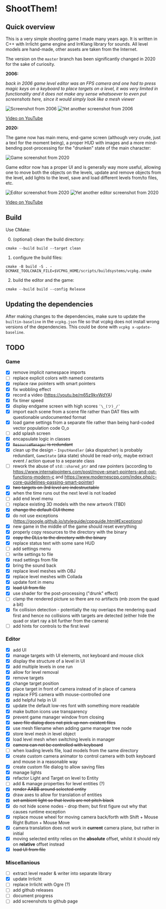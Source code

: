 ﻿# ShootThem!

## Quick overview

This is a very simple shooting game I made many years ago.
It is written in C++ with Irrlicht game engine and IrrKlang library for sounds.
All level models are hand-made, other assets are taken from the Internet.

The version on the `master` branch has been significantly changed in 2020 for the sake of curiosity.

**2006:**

_back in 2006 game level editor was an FPS camera and one had to press magic keys on a keyboard to place targets on a level, it was very limited in functionality and it does not make any sense whatsoever to even put screenshots here, since it would simply look like a mesh viewer_

![Screenshot from 2006](https://github.com/shybovycha/shoot-them/raw/master/Screenshots/ShootThem!%2010_09_2020%208_15_14%20PM.png)
![Yet another screenshot from 2006](https://github.com/shybovycha/shoot-them/raw/master/Screenshots/ShootThem!%2013_09_2020%2010_18_52%20PM.png)

[Video on YouTube](https://youtu.be/m65z9kvWdYA)

**2020:**

The game now has main menu, end-game screen (although very crude, just a text for the moment being), a proper HUD with images and a more mind-bending post-processing for the "drunken" state of the main character:

![Game screenshot from 2020](https://github.com/shybovycha/shoot-them/raw/master/Screenshots/Shoot%20Them!%2019_10_2020%203_54_42%20PM.png)

Game editor now has a proper UI and is generally way more useful, allowing one to move both the objects on the levels, update and remove objects from the level, add lights to the level, save and load different levels from/to files, etc.

![Editor screenshot from 2020](https://github.com/shybovycha/shoot-them/raw/master/Screenshots/Shoot%20Them!%20Editor%2026_09_2020%201_08_56%20PM.png)
![Yet another editor screenshot from 2020](https://github.com/shybovycha/shoot-them/raw/master/Screenshots/Shoot%20Them!%20Editor%2026_09_2020%201_12_56%20PM.png)

[Video on YouTube](https://youtu.be/WDg1ctg_0GM)

## Build

Use CMake:

0. (optional) clean the build directory:

  ```
  cmake --build build --target clean
  ```

1. configure the build files:

  ```
  cmake -B build -S . -DCMAKE_TOOLCHAIN_FILE=$VCPKG_HOME/scripts/buildsystems/vcpkg.cmake
  ```

2. build the editor and the game:

  ```
  cmake --build build --config Release
  ```

## Updating the dependencies

After making changes to the dependencies, make sure to update the `builtin-baseline` in the `vcpkg.json` file so that vcpkg does not install wrong versions of the dependencies.
This could be done with `vcpkg x-update-baseline`.

## TODO

### Game

- [x] remove implicit namespace imports
- [ ] replace explicit colors with named constants
- [x] replace raw pointers with smart pointers
- [x] fix wobbling effect
- [x] record a video (https://youtu.be/m65z9kvWdYA)
- [x] fix timer speed
- [x] display endgame screen with high scores `¯\_(ツ)_/¯`
- [x] import each scene from a scene file rather than DAT files with questionable undocumented format
- [x] load game settings from a separate file rather than being hard-coded vector population code O_o
- [ ] add splash screen
- [x] encapsulate logic in classes
- [x] ~~`ResourceManager` is redundant~~
- [x] clean up the design - `InputHandler` (aka dispatcher) is probably redundant, `GameState` (aka state) should be read-only, maybe extract event / action queue to a separate class
- [ ] rework the abuse of `std::shared_ptr` and raw pointers (according to https://www.internalpointers.com/post/move-smart-pointers-and-out-functions-modern-c and https://www.modernescpp.com/index.php/c-core-guidelines-passing-smart-pointer)
- [x] ~~two targets on 3rd level are indestructable~~
- [x] when the time runs out the next level is not loaded
- [ ] add end level menu
- [ ] replace existing 3D models with the new artwork (TBD)
- [x] ~~change the default GUI theme~~
- [x] do not use exceptions (https://google.github.io/styleguide/cppguide.html#Exceptions)
- [x] new game in the middle of the game should reset everything
- [x] properly copy resources to the directory with the binary
- [x] ~~copy the DLLs to the directory with the binary~~
- [x] replace status text with some sane HUD
- [ ] add settings menu
- [ ] write settings to file
- [x] read settings from file
- [x] bring the sound back
- [x] replace level meshes with OBJ
- [x] replace level meshes with Collada
- [x] update font in menu
- [x] ~~load UI from file~~
- [x] use shader for the post-processing ("drunk" effect)
- [ ] clamp the rendered picture so there are no artifacts (mb zoom the quad a bit)
- [x] fix collision detection - potentially the ray overlaps the rendering quad first and hence no collisions with targets are detected (either hide the quad or start ray a bit further from the camera)
- [ ] add hints for controls to the first level

### Editor

- [x] add UI
- [x] manage targets with UI elements, not keyboard and mouse click
- [x] display the structure of a level in UI
- [x] add multiple levels in one run
- [x] allow for level removal
- [x] remove targets
- [x] change target position
- [x] place target in front of camera instead of in place of camera
- [x] replace FPS camera with mouse-controlled one
- [x] add helpful help in UI
- [x] update the default low-res font with something more readable
- [x] make button icons use transparency
- [x] prevent game manager window from closing
- [x] ~~save file dialog does not pick up non-existent files~~
- [x] use mesh filename when adding game manager tree node
- [x] store level mesh in level object
- [x] load level mesh when switching levels in manager
- [x] ~~camera can not be controlled with keyboard~~
- [ ] when loading levels file, load models from the same directory
- [x] create custom camera animator to control camera with both keyboard and mouse in a reasonable way
- [x] create custom file dialog to allow saving files
- [x] manage lights
- [x] refactor Light and Target on level to Entity
- [ ] add & manage properties for level entities (?)
- [x] ~~render AABB around selected entity~~
- [x] draw axes to allow for translation of entities
- [x] ~~set ambient light so that levels are not pitch black~~
- [x] do not hide scene nodes - drop them; but first figure out why that causes runtime exception
- [x] replace mouse wheel for moving camera back/forth with Shift + Mouse Right Button + Mouse Move
- [x] camera translation does not work in **current** camera plane, but rather in initial
- [x] moving selected entity relies on the **absolute** offset, whilst it should rely on **relative** offset instead
- [x] ~~load UI from file~~

### Miscellanious

- [ ] extract level reader & writer into separate library
- [x] update Irrlicht
- [ ] replace Irrlicht with Ogre (?)
- [ ] add github releases
- [ ] document progress
- [ ] add screenshots to github page
